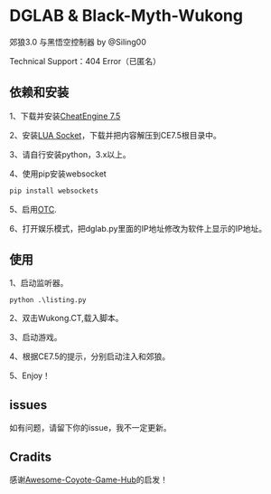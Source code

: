# DGLAB & Black-Myth-Wukong
郊狼3.0 与黑悟空控制器 by @Siling00

Technical Support：404 Error（已匿名）

## 依赖和安装

1、下载并安装[CheatEngine 7.5](https://www.cheatengine.org/downloads.php)

2、安装[LUA Socket](https://cheatengine.org/download/luasocket.zip)，下载并把内容解压到CE7.5根目录中。

3、请自行安装python，3.x以上。

4、使用pip安装websocket
```bash
pip install websockets
```

5、启用[OTC](https://github.com/open-toys-controller/open-DGLAB-controller).

6、打开娱乐模式，把dglab.py里面的IP地址修改为软件上显示的IP地址。

## 使用

1、启动监听器。
```
python .\listing.py
```
2、双击Wukong.CT,载入脚本。

3、启动游戏。

4、根据CE7.5的提示，分别启动注入和郊狼。

5、Enjoy！

## issues

如有问题，请留下你的issue，我不一定更新。

## Cradits

感谢[Awesome-Coyote-Game-Hub](https://github.com/hyperzlib/Awesome-Coyote-Game-Hub)的启发！
